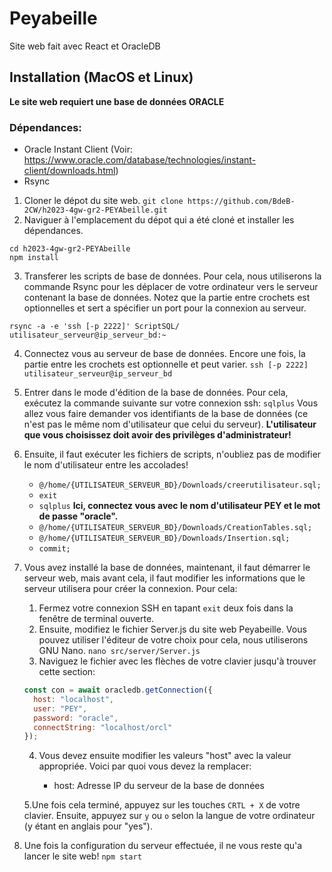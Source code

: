 # Peyabeille
Site web fait avec React et OracleDB

## Installation (MacOS et Linux)

**Le site web requiert une base de données ORACLE**

### Dépendances:
- Oracle Instant Client (Voir: https://www.oracle.com/database/technologies/instant-client/downloads.html)
- Rsync

1. Cloner le dépot du site web.
`git clone https://github.com/BdeB-2CW/h2023-4gw-gr2-PEYAbeille.git`
2. Naviguer à l'emplacement du dépot qui a été cloné et installer les dépendances.
```
cd h2023-4gw-gr2-PEYAbeille
npm install
```
3. Transferer les scripts de base de données. Pour cela, nous utiliserons la commande Rsync pour les déplacer de votre ordinateur vers le serveur contenant la base de données. Notez que la partie entre crochets est optionnelles et sert a spécifier un port pour la connexion au serveur.
```
rsync -a -e 'ssh [-p 2222]' ScriptSQL/ utilisateur_serveur@ip_serveur_bd:~
```
4. Connectez vous au serveur de base de données. Encore une fois, la partie entre les crochets est optionnelle et peut varier.
`ssh [-p 2222] utilisateur_serveur@ip_serveur_bd`
5. Entrer dans le mode d'édition de la base de données. Pour cela, exécutez la commande suivante sur votre connexion ssh:
`sqlplus`
Vous  allez vous faire demander vos identifiants de la base de données (ce n'est pas le même nom d'utilisateur que celui du serveur). **L'utilisateur que vous choisissez doit avoir des privilèges d'administrateur!**
6. Ensuite, il faut exécuter les fichiers de scripts, n'oubliez pas de modifier le nom d'utilisateur entre les accolades!
    - `@/home/{UTILISATEUR_SERVEUR_BD}/Downloads/creerutilisateur.sql;`
    - `exit`
    - `sqlplus` **Ici, connectez vous avec le nom d'utilisateur PEY et le mot de passe "oracle".**
    - `@/home/{UTILISATEUR_SERVEUR_BD}/Downloads/CreationTables.sql;`
    - `@/home/{UTILISATEUR_SERVEUR_BD}/Downloads/Insertion.sql;`
    - `commit;`

7. Vous avez installé la base de données, maintenant, il faut démarrer le serveur web, mais avant cela, il faut modifier les informations que le serveur utilisera pour créer la connexion.
Pour cela:
	1. Fermez votre connexion SSH en tapant `exit` deux fois dans la fenêtre de terminal ouverte.
	2. Ensuite, modifiez le fichier Server.js du site web Peyabeille. Vous pouvez utiliser l'éditeur de votre choix pour cela, nous utiliserons GNU Nano.
	`nano src/server/Server.js`
	3. Naviguez le fichier avec les flèches de votre clavier jusqu'à trouver cette section:
	```js
    const con = await oracledb.getConnection({
      host: "localhost",
      user: "PEY",
      password: "oracle",
      connectString: "localhost/orcl"
    });
	```
	4. Vous devez ensuite modifier les valeurs "host" avec la valeur appropriée. Voici par quoi vous devez la remplacer:
	
		- host: Adresse IP du serveur de la base de données
		
	5.Une fois cela terminé, appuyez sur les touches `CRTL + X` de votre clavier. Ensuite, appuyez sur `y` ou `o` selon la langue de votre ordinateur (y étant en anglais pour "yes").
8. Une fois la configuration du serveur effectuée, il ne vous reste qu'a lancer le site web!
`npm start`
